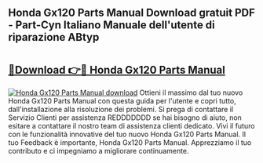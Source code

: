 ## Honda Gx120 Parts Manual Download gratuit PDF - Part-Cyn Italiano Manuale dell'utente di riparazione ABtyp

# <h2><a href="http://dfc1656.blite.top/?on=Honda+Gx120+Parts+Manual">🔗Download 👉🔴 Honda Gx120 Parts Manual</a></h2>

[![Honda Gx120 Parts Manual download](https://i.imgur.com/lujVjoI.png)](http://dfc1656.blite.top/?on=Honda+Gx120+Parts+Manual)
Ottieni il massimo dal tuo nuovo Honda Gx120 Parts Manual con questa guida per l'utente e copri tutto, dall'installazione alla risoluzione dei problemi. Si prega di contattare il Servizio Clienti per assistenza REDDDDDDD se hai bisogno di aiuto, non esitare a contattare il nostro team di assistenza clienti dedicato. Vivi il futuro con le funzionalità innovative del tuo nuovo Honda Gx120 Parts Manual. Il tuo Feedback è importante, Honda Gx120 Parts Manual. Apprezziamo il tuo contributo e ci impegniamo a migliorare continuamente.
